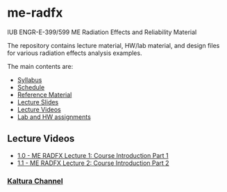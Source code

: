 # me-radfx
IUB ENGR-E-399/599 ME Radiation Effects and Reliability Material

The repository contains lecture material, HW/lab material, and design files for various radiation effects analysis examples.

The main contents are:
* [Syllabus](./Syllabus/syllabus.md#syllabus)
* [Schedule](./Schedule/schedule.md#schedule)
* [Reference Material](./Reference_Material/)
* [Lecture Slides](./Slides/)
* [Lecture Videos](#lecture-videos)
* [Lab and HW assignments](./HW/)

## Lecture Videos
* [1.0 - ME RADFX Lecture 1: Course Introduction Part 1](https://iu.mediaspace.kaltura.com/media/t/1_62r6bi8z)
* [1.1 - ME RADFX Lecture 2: Course Introduction Part 2](https://iu.mediaspace.kaltura.com/media/t/1_ypdppb1t)
### [Kaltura Channel](https://iu.mediaspace.kaltura.com/channel/Microelectronics+Radiation+Effects+and+Reliability/354546882)